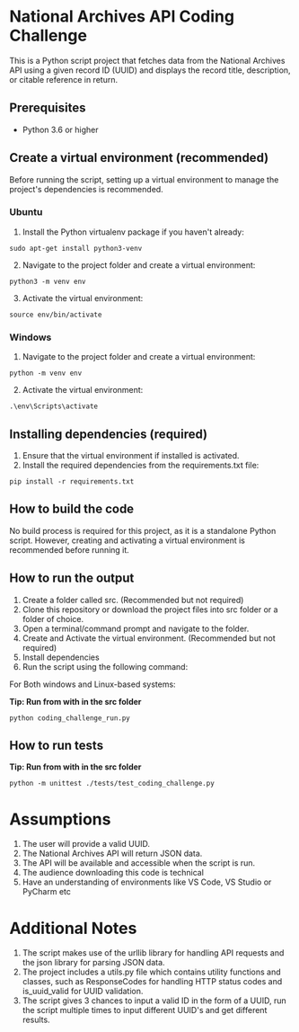 # National Archives API Coding Challenge
This is a Python script project that fetches data from the National Archives API using a given record ID (UUID) and displays the record title, description, or citable reference in return.
## Prerequisites
- Python 3.6 or higher
## Create a virtual environment (recommended)
Before running the script, setting up a virtual environment to manage the project's dependencies is recommended.

### Ubuntu
1.	Install the Python virtualenv package if you haven't already:

```
sudo apt-get install python3-venv
```
2.	Navigate to the project folder and create a virtual environment:
```
python3 -m venv env
```
3.	Activate the virtual environment:
```
source env/bin/activate
```
### Windows
1.	Navigate to the project folder and create a virtual environment:
```
python -m venv env
```
2.	Activate the virtual environment:
```
.\env\Scripts\activate
```
## Installing dependencies (required)
1.	Ensure that the virtual environment if installed is activated.
2.	Install the required dependencies from the requirements.txt file:
```
pip install -r requirements.txt
```
## How to build the code
No build process is required for this project, as it is a standalone Python script. However, creating and activating a virtual environment is recommended before running it.
## How to run the output
1. Create a folder called src. (Recommended but not required)
1. Clone this repository or download the project files into src folder or a folder of choice.
2. Open a terminal/command prompt and navigate to the folder.
3. Create and Activate the virtual environment. (Recommended but not required)
4. Install dependencies
5. Run the script using the following command:

For Both windows and Linux-based systems:

**Tip: Run from with in the src folder**

```
python coding_challenge_run.py
```
## How to run tests

**Tip: Run from with in the src folder**

```
python -m unittest ./tests/test_coding_challenge.py
```
# Assumptions
1. The user will provide a valid UUID.
2. The National Archives API will return JSON data.
3. The API will be available and accessible when the script is run.
4. The audience downloading this code is technical
5. Have an understanding of environments like VS Code, VS Studio or PyCharm etc

# Additional Notes
1. The script makes use of the urllib library for handling API requests and the json library for parsing JSON data.
2. The project includes a utils.py file which contains utility functions and classes, such as ResponseCodes for handling HTTP status codes and is_uuid_valid for UUID validation.
3. The script gives 3 chances to input a valid ID in the form of a UUID, run the script multiple times to input different UUID's and get different results.

